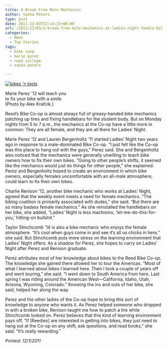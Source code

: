 ```yaml
---
title: A Break From Male Mechanics
author: Sasha Peters
type: post
date: 2011-12-03T22:14:15+00:00
url: /2011/12/03/a-break-from-male-mechanics-at-ladies-night-female-bike-mechanics-teach-and-fix/
categories:
  - News
  - Top Stories
tags:
  - bike coop
  - marie perez
  - reed college
  - sasha peters

---
```

<div id="attachment_1048" style="width: 209px" class="wp-caption alignright">
  <a href="https://i0.wp.com/www.reedquest.org/wp-content/uploads/2011/12/331083_244947175567636_235923216470032_648146_1572258709_o.jpg"><img class="size-medium wp-image-1048" title="Marie Perez" src="https://i2.wp.com/www.reedquest.org/wp-content/uploads/2011/12/331083_244947175567636_235923216470032_648146_1572258709_o-199x300.jpg?resize=199%2C300" alt="bikes 'n tools" data-recalc-dims="1" /></a>
  
  <p class="wp-caption-text">
    Marie Perez '12 will teach you to fix your bike with a smile. (Photo by Alex Krafcik.)
  </p>
</div>

Reed’s Bike Co-op is almost always full of greasy-handed bike mechanics patching up tires and fixing handlebars for the student body. But on Monday nights from 5 to 7 p.m., the mechanics at the Co-op have a little more in common: They are all female, and they are all there for Ladies’ Night.

Marie Perez ’12 and Lauren Bergenholtz ’11 started Ladies’ Night two years ago in response to a male-dominated Bike Co-op. “I just felt like the Co-op was this place to hang out with the guys,” Perez said. She and Bergenholtz also noticed that the mechanics were generally unwilling to teach bike owners how to fix their own bikes. “Going to other people’s shifts, it seemed like the mechanics would just do things for other people,” she explained. Perez and Bergenholtz hoped to create an environment in which bike owners, especially females uncomfortable with an all-male atmosphere, could learn to fix their own bikes.

Charlie Renison ’12, another bike mechanic who works at Ladies’ Night, agreed that the weekly event meets a need for female mechanics. “The biking coalition is primarily associated with dudes,” she said. “But there are so many badass female mechanics.” As she reinstalled the handlebars on her bike, she added, “Ladies’ Night is less machismo, ‘let-me-do-this-for-you,’ hitting-on bullshit.”

Taylor Stinchcomb ’14 is also a bike mechanic who enjoys the female atmosphere. “It’s cool when guys come in and see it’s all us chicks in here,” she said. But Stinchcomb puts more stress on the learning environment that Ladies’ Night offers. As a shadow for Perez, she hopes to carry on Ladies’ Night after Perez and Renison graduate.

Perez attributes most of her knowledge about bikes to the Reed Bike Co-op. The knowledge she gained there allowed her to tour the Americas. “Most of what I learned about bikes I learned here. Then I took a couple of years off and went touring,” she said. “I went down to South America from here. Last spring I was riding around the American West—California, Idaho, Utah, Arizona, Wyoming, Colorado.” Knowing the ins and outs of her bike, she said, helped her along the way.

Perez and the other ladies of the Co-op hope to bring this sort of knowledge to anyone who wants it. As Perez helped someone who dropped in with a broken bike, Renison taught me how to patch a tire while Stinchcomb looked on. Perez believes that this kind of learning environment pays off. “If [Reedies] are interested in getting into bikes, they just need to hang out at the Co-op on any shift, ask questions, and read books,” she said. “It’s really rewarding.”

_Printed: 12/1/2011_

&nbsp;
